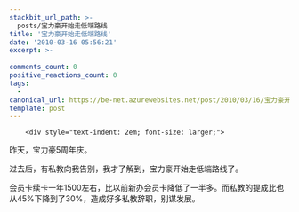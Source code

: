 ```yaml
---
stackbit_url_path: >-
  posts/宝力豪开始走低端路线
title: '宝力豪开始走低端路线'
date: '2010-03-16 05:56:21'
excerpt: >-
  
comments_count: 0
positive_reactions_count: 0
tags: 
  - 
canonical_url: https://be-net.azurewebsites.net/post/2010/03/16/宝力豪开始走低端路线
template: post
---
```


        <div style="text-indent: 2em; font-size: larger;">
<p>昨天，宝力豪5周年庆。</p>
<p>过去后，有私教向我告别，我才了解到，宝力豪开始走低端路线了。</p>
<p>会员卡续卡一年1500左右，比以前新办会员卡降低了一半多。而私教的提成比也从45%下降到了30%，造成好多私教辞职，别谋发展。</p>
<p>&nbsp;</p>
</div>
      